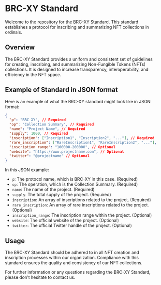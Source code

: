 # BRC-XY Standard

Welcome to the repository for the BRC-XY Standard. This standard establishes a protocol for inscribing and summarizing NFT collections in ordinals.

## Overview

The BRC-XY Standard provides a uniform and consistent set of guidelines for creating, inscribing, and summarizing Non-Fungible Tokens (NFTs) collections. It is designed to increase transparency, interoperability, and efficiency in the NFT space.

## Example of Standard in JSON format

Here is an example of what the BRC-XY standard might look like in JSON format:

```json
{
  "p": "BRC-XY", // Required
  "op": "Collection Summary", // Required
  "name": "Project Name", // Required
  "supply": 1000, // Required
  "inscription": ["Inscription1", "Inscription2", "..."], // Required
  "rare_inscription": ["RareInscription1", "RareInscription2", "..."], // Optional
  "inscription_range": "100000-200000", // Optional
  "website": "https://www.projectname.com", // Optional
  "twitter": "@projectname" // Optional
}
```

In this JSON example:
- `p`: The protocol name, which is BRC-XY in this case. (Required)
- `op`: The operation, which is the Collection Summary. (Required)
- `name`: The name of the project. (Required)
- `supply`: The total supply of the project. (Required)
- `inscription`: An array of inscriptions related to the project. (Required)
- `rare_inscription`: An array of rare inscriptions related to the project. (Optional)
- `inscription_range`: The inscription range within the project. (Optional)
- `website`: The official website of the project. (Optional)
- `twitter`: The official Twitter handle of the project. (Optional)

## Usage

The BRC-XY Standard should be adhered to in all NFT creation and inscription processes within our organization. Compliance with this standard ensures the quality and consistency of our NFT collections.

For further information or any questions regarding the BRC-XY Standard, please don't hesitate to contact us.

